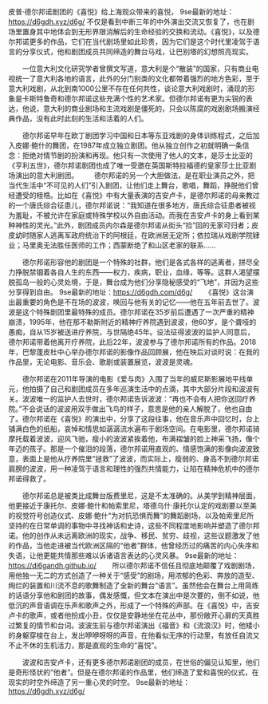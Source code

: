 皮普·德尔邦诺剧团的《喜悦》给上海观众带来的喜悦，
9se最新的地址：https://d6gdh.xyz/d6g/ 不仅是看到中断三年的中外演出交流又恢复了，也在剧场里置身其中地体会到无形界限消解后的生命经验的交换和流动。《喜悦》，以及德尔邦诺更多的作品，它们在当代剧场里如此珍贵，因为它们是这个时代里凌驾于语言的分享仪式，他和剧团成员共同缔造的舞台马戏，让巴别塔的幻想照亮现实。

　　一位意大利文化研究学者曾撰文写道，意大利是个“散装”的国家，只有商业电视统一了意大利各地的语言，此外的分门别类的文化都带着强烈的地方色彩，至于意大利戏剧，从北到南1000公里不存在任何共性，谈论意大利戏剧时，涌现的形象是卡斯特鲁奇和德尔邦诺这些充满个性的艺术家。但德尔邦诺有更为尖锐的表达，他说，意大利的商业剧场和主流戏剧是僵死的，只会以陈腐的戏剧剧场搬演经典作品，没有此时此刻的生活和活着的人们。

　　德尔邦诺早年在欧丁剧团学习中国和日本等东亚戏剧的身体训练程式，之后加入皮娜·鲍什的舞团，在1987年成立独立剧团。他从独立创作之初就明确一条信念：拒绝对情节剧的扮演和再现。他只有一次使用了他人的文本，是莎士比亚的《亨利五世》，德尔邦诺剧团也成了唯一受邀在英国斯特拉福德的皇家莎士比亚剧场演出的意大利剧团。
　　德尔邦诺的另一个大胆做法，是在职业演员之外，把当代生活中“不可见的人们”引入剧团，让他们走上舞台，歌唱，舞蹈，挣脱他们曾经遭受的桎梏。比如在《喜悦》中有大量表演的吉安卢卡，是德尔邦诺的母亲教过的一个唐氏综合征患儿，德尔邦诺说：“我知道在很多地方，唐氏综合征患者被视为羞耻，不被允许在家庭或特殊学校以外自由活动。而我在吉安卢卡的身上看到某种神性的灵光。”此外，剧团成员内尔森是德尔邦诺从街头“捡”回的无家可归者；皮皮幼时随家人逃离军政府统治下的阿根廷，在欧洲居无定所；依拉瑞从戏剧学院肄业；马里奥无法胜任医师的工作；西蒙断绝了和山区老家的联系……

　　德尔邦诺形容他的剧团是一个特殊的社群，他们是各式各样的逃离者，拼尽全力挣脱禁锢着各自人生的东西——权力，疾病，职业，血缘，等等。这群人渴望摆脱孤岛一般的心灵处境，于是，舞台成为他们分享隐秘感受的“飞地”，并因为这些分享得到自由。
9se最新的地址：https://d6gdh.com/d6g/
　　《喜悦》这台演出最重要的角色是不在场的波波，唤回与他有关的记忆——他在五年前去世了。波波是这个特殊剧团里最特殊的成员。德尔邦诺在35岁前后遭遇了一次严重的精神崩溃，1995年，他在那不勒斯附近的精神疗养院遇到波波，他60岁，是个聋哑的愚痴，自从15岁被送进疗养院，与世隔绝45年。设法征得波波的监护人同意后，德尔邦诺带着他离开疗养院，此后22年，波波参与了德尔邦诺所有的作品。2018年，巴黎蓬皮杜中心举办德尔邦诺的影像作品回顾展，他在映后对谈时说：在我的作品里，无论电影、音乐会、歌剧或装置展览，波波是灵魂。

　　德尔邦诺在2011年导演的电影《爱与肉》入围了当年的威尼斯影展地平线单元，他拍摄了自己和剧团成员在多年巡演生活中的点滴，其中大部分片段和波波有关。波波唯一的监护人去世时，德尔邦诺告诉波波：“再也不会有人把你送回疗养院。”不会说话的波波用双手做出飞鸟的样子，意思是他的亲人解脱了，他也自由了。德尔邦诺在《喜悦》的演出中，分享了这段往事，他在音乐声中回忆时，台上铺满白色的纸船，哀悼和情思如潺潺流水遍布于剧场空间。在电影里，德尔邦诺骑摩托载着波波，迎风飞驰，瘦小的波波紧挨着他，布满褶皱的脸上神采飞扬，像个年迈的孩子。那是一个催泪的段落，德尔邦诺用直观的、情感饱满的影像向波波致意，表面上是他从疗养院里“拯救”了波波，而实际上，瘦弱的、身高不到德尔邦诺肩膀的波波，用一种凌驾于语言和理性的强烈共情能力，让陷在精神危机中的德尔邦诺得救了。

　　德尔邦诺总是被类比成舞台版费里尼，这是不太准确的。从美学到精神层面，他更接近于康托尔、皮娜·鲍什和帕索里尼，塔德乌什·康托尔认定的戏剧要以至美的视觉符号创造仪式、皮娜·鲍什“为对抗恐惧而舞”的舞蹈剧场，以及帕索里尼所坚持的在日常单调的事物中寻找神话和史诗，这些不同程度地影响并塑造了德尔邦诺。他的创作从未远离欧洲的现实，战争、移民、贫穷、歧视，这些议题激发了他的作品，当他走进被当代欧洲区隔的“他者”群体，他曾经历过的痛苦的内心失序和失语，让他更能共情那些难以诉诸语言表达的心灵风暴。
9se最新的地址：https://di6gandh.github.io/
　　所以德尔邦诺不信任且彻底地颠覆了戏剧剧场，用他独一无二的方式创造了一种关于“感受”的剧场，用浓郁的色彩、奔放的造型、绚烂的装置和川流不息的歌舞制造了全新的舞台“语言”。虽然他会在舞台上用简练的话语分享他和剧团的故事，偶发感慨，但文本在演出中是次要的，倒不如说，他低沉的声音语调在乐声和歌声之外，形成了一个特殊的声部。在《喜悦》中，吉安卢卡的歌声，或者他扮成小丑，仅仅是安静地坐在花丛中，那份敞开心扉的天真胜过繁复的情节和台词。波波生前与德尔邦诺演出《福音》和《流浪汉》时，他矮小的身躯穿梭在台上，发出咿咿呀呀的声音，在他看似无序的行动里，有放任自流又不止不休的生机活力，那是直观的生命的“喜悦”。

　　波波和吉安卢卡，还有更多德尔邦诺剧团的成员，在世俗的偏见认知里，他们是奇形怪状的“他者”。但是在德尔邦诺的作品里，他们缔造了爱和喜悦的仪式，在现实的时空外缔造了另一重心灵的时空。
  9se最新的地址：https://d6gdh.xyz/d6g/
